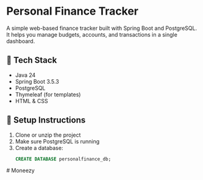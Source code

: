 # Personal Finance Tracker

A simple web-based finance tracker built with Spring Boot and PostgreSQL. It helps you manage budgets, accounts, and transactions in a single dashboard.

## 🧰 Tech Stack

- Java 24
- Spring Boot 3.5.3
- PostgreSQL
- Thymeleaf (for templates)
- HTML & CSS

## 🚀 Setup Instructions

1. Clone or unzip the project
2. Make sure PostgreSQL is running
3. Create a database:
   ```sql
   CREATE DATABASE personalfinance_db;
#   M o n e e z y  
 